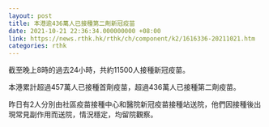 ```yaml
---
layout: post
title: 本港逾436萬人已接種第二劑新冠疫苗
date: 2021-10-21 22:36:34.000000000 +08:00
link: https://news.rthk.hk/rthk/ch/component/k2/1616336-20211021.htm
categories: rthk
---
```


截至晚上8時的過去24小時，共約11500人接種新冠疫苗。

本港累計超過457萬人已接種首劑疫苗，超過436萬人已接種第二劑疫苗。

昨日有2人分別由社區疫苗接種中心和醫院新冠疫苗接種站送院，他們因接種後出現常見副作用而送院，情況穩定，均留院觀察。
